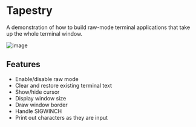 # Tapestry
A demonstration of how to build raw-mode terminal applications that take up the
whole terminal window.

![image](https://github.com/user-attachments/assets/73049117-028f-4545-93c8-0e0f967b2daa)

## Features

* Enable/disable raw mode
* Clear and restore existing terminal text
* Show/hide cursor
* Display window size
* Draw window border
* Handle SIGWINCH
* Print out characters as they are input
